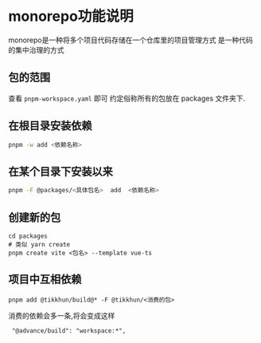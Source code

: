 # monorepo功能说明
monorepo是一种将多个项目代码存储在一个仓库里的项目管理方式
是一种代码的集中治理的方式
## 包的范围
查看 `pnpm-workspace.yaml` 即可
约定俗称所有的包放在 packages 文件夹下.
## 在根目录安装依赖
```bash
pnpm -w add <依赖名称> 
```
## 在某个目录下安装以来
```bash
pnpm -F @packages/<具体包名>  add  <依赖名称>
```
## 创建新的包
```
cd packages
# 类似 yarn create
pnpm create vite <包名> --template vue-ts
```
## 项目中互相依赖

```
pnpm add @tikkhun/build@* -F @tikkhun/<消费的包>
```
消费的依赖会多一条,将会变成这样
```
 "@advance/build": "workspace:*",
```
